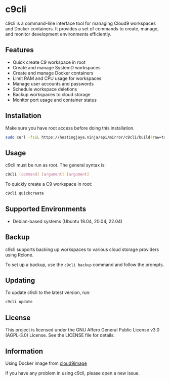# c9cli

c9cli is a command-line interface tool for managing Cloud9 workspaces and Docker containers. It provides a set of commands to create, manage, and monitor development environments efficiently.

## Features

- Quick create C9 workspace in root
- Create and manage SystemD workspaces
- Create and manage Docker containers
- Limit RAM and CPU usage for workspaces
- Manage user accounts and passwords
- Schedule workspace deletions
- Backup workspaces to cloud storage
- Monitor port usage and container status

## Installation

Make sure you have root access before doing this installation.

```bash
sudo curl -fsSL https://hostingjaya.ninja/api/mirror/c9cli/build?raw=true | sudo bash
```

## Usage

c9cli must be run as root. The general syntax is:

```bash
c9cli [command] [argument] [argument]
```

To quickly create a C9 workspace in root:

```bash
c9cli quickcreate
```

## Supported Environments

- Debian-based systems (Ubuntu 18.04, 20.04, 22.04)

## Backup

c9cli supports backing up workspaces to various cloud storage providers using Rclone.

To set up a backup, use the `c9cli backup` command and follow the prompts.

## Updating

To update c9cli to the latest version, run:

```bash
c9cli update
```

## License

This project is licensed under the GNU Affero General Public License v3.0 (AGPL-3.0) License. See the LICENSE file for details.

## Information

Using Docker image from [cloud9image](https://github.com/gvoze32/cloud9image)

If you have any problem in using c9cli, please open a new issue.
